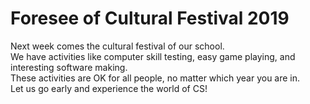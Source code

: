 # Foresee of Cultural Festival 2019

Next week comes the cultural festival of our school.<br>
We have activities like computer skill testing, easy game playing, and interesting software making.<br>
These activities are OK for all people, no matter which year you are in.<br>
Let us go early and experience the world of CS!